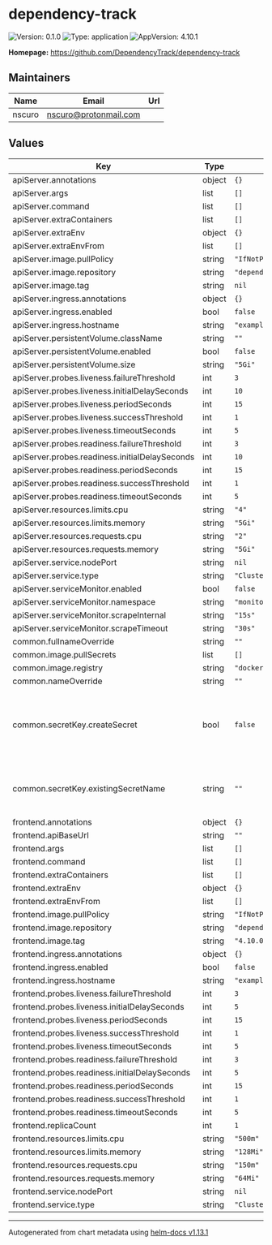# dependency-track

![Version: 0.1.0](https://img.shields.io/badge/Version-0.1.0-informational?style=flat-square) ![Type: application](https://img.shields.io/badge/Type-application-informational?style=flat-square) ![AppVersion: 4.10.1](https://img.shields.io/badge/AppVersion-4.10.1-informational?style=flat-square)

**Homepage:** <https://github.com/DependencyTrack/dependency-track>

## Maintainers

| Name | Email | Url |
| ---- | ------ | --- |
| nscuro | <nscuro@protonmail.com> |  |

## Values

| Key | Type | Default | Description |
|-----|------|---------|-------------|
| apiServer.annotations | object | `{}` |  |
| apiServer.args | list | `[]` |  |
| apiServer.command | list | `[]` |  |
| apiServer.extraContainers | list | `[]` |  |
| apiServer.extraEnv | object | `{}` |  |
| apiServer.extraEnvFrom | list | `[]` |  |
| apiServer.image.pullPolicy | string | `"IfNotPresent"` |  |
| apiServer.image.repository | string | `"dependencytrack/apiserver"` |  |
| apiServer.image.tag | string | `nil` |  |
| apiServer.ingress.annotations | object | `{}` |  |
| apiServer.ingress.enabled | bool | `false` |  |
| apiServer.ingress.hostname | string | `"example.com"` |  |
| apiServer.persistentVolume.className | string | `""` |  |
| apiServer.persistentVolume.enabled | bool | `false` |  |
| apiServer.persistentVolume.size | string | `"5Gi"` |  |
| apiServer.probes.liveness.failureThreshold | int | `3` |  |
| apiServer.probes.liveness.initialDelaySeconds | int | `10` |  |
| apiServer.probes.liveness.periodSeconds | int | `15` |  |
| apiServer.probes.liveness.successThreshold | int | `1` |  |
| apiServer.probes.liveness.timeoutSeconds | int | `5` |  |
| apiServer.probes.readiness.failureThreshold | int | `3` |  |
| apiServer.probes.readiness.initialDelaySeconds | int | `10` |  |
| apiServer.probes.readiness.periodSeconds | int | `15` |  |
| apiServer.probes.readiness.successThreshold | int | `1` |  |
| apiServer.probes.readiness.timeoutSeconds | int | `5` |  |
| apiServer.resources.limits.cpu | string | `"4"` |  |
| apiServer.resources.limits.memory | string | `"5Gi"` |  |
| apiServer.resources.requests.cpu | string | `"2"` |  |
| apiServer.resources.requests.memory | string | `"5Gi"` |  |
| apiServer.service.nodePort | string | `nil` |  |
| apiServer.service.type | string | `"ClusterIP"` |  |
| apiServer.serviceMonitor.enabled | bool | `false` |  |
| apiServer.serviceMonitor.namespace | string | `"monitoring"` |  |
| apiServer.serviceMonitor.scrapeInternal | string | `"15s"` |  |
| apiServer.serviceMonitor.scrapeTimeout | string | `"30s"` |  |
| common.fullnameOverride | string | `""` |  |
| common.image.pullSecrets | list | `[]` |  |
| common.image.registry | string | `"docker.io"` |  |
| common.nameOverride | string | `""` |  |
| common.secretKey.createSecret | bool | `false` | Whether the chart should generate a secret key upon deployment. |
| common.secretKey.existingSecretName | string | `""` | Use the secret key defined in an existing secret. |
| frontend.annotations | object | `{}` |  |
| frontend.apiBaseUrl | string | `""` |  |
| frontend.args | list | `[]` |  |
| frontend.command | list | `[]` |  |
| frontend.extraContainers | list | `[]` |  |
| frontend.extraEnv | object | `{}` |  |
| frontend.extraEnvFrom | list | `[]` |  |
| frontend.image.pullPolicy | string | `"IfNotPresent"` |  |
| frontend.image.repository | string | `"dependencytrack/frontend"` |  |
| frontend.image.tag | string | `"4.10.0"` |  |
| frontend.ingress.annotations | object | `{}` |  |
| frontend.ingress.enabled | bool | `false` |  |
| frontend.ingress.hostname | string | `"example.com"` |  |
| frontend.probes.liveness.failureThreshold | int | `3` |  |
| frontend.probes.liveness.initialDelaySeconds | int | `5` |  |
| frontend.probes.liveness.periodSeconds | int | `15` |  |
| frontend.probes.liveness.successThreshold | int | `1` |  |
| frontend.probes.liveness.timeoutSeconds | int | `5` |  |
| frontend.probes.readiness.failureThreshold | int | `3` |  |
| frontend.probes.readiness.initialDelaySeconds | int | `5` |  |
| frontend.probes.readiness.periodSeconds | int | `15` |  |
| frontend.probes.readiness.successThreshold | int | `1` |  |
| frontend.probes.readiness.timeoutSeconds | int | `5` |  |
| frontend.replicaCount | int | `1` |  |
| frontend.resources.limits.cpu | string | `"500m"` |  |
| frontend.resources.limits.memory | string | `"128Mi"` |  |
| frontend.resources.requests.cpu | string | `"150m"` |  |
| frontend.resources.requests.memory | string | `"64Mi"` |  |
| frontend.service.nodePort | string | `nil` |  |
| frontend.service.type | string | `"ClusterIP"` |  |

----------------------------------------------
Autogenerated from chart metadata using [helm-docs v1.13.1](https://github.com/norwoodj/helm-docs/releases/v1.13.1)
